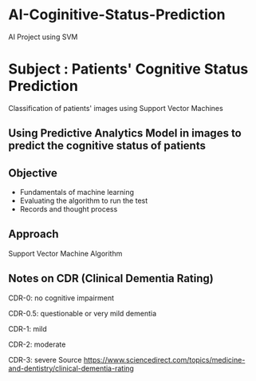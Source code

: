 # AI-Coginitive-Status-Prediction
AI Project using SVM

# Subject : Patients' Cognitive Status Prediction
Classification of patients' images using Support Vector Machines

## Using Predictive Analytics Model in images to predict the cognitive status of patients

## Objective
- Fundamentals of machine learning
- Evaluating the algorithm to run the test
- Records and thought process

## Approach
Support Vector Machine Algorithm

## Notes on CDR (Clinical Dementia Rating)
CDR-0: no cognitive impairment

CDR-0.5: questionable or very mild dementia

CDR-1: mild

CDR-2: moderate

CDR-3: severe
Source https://www.sciencedirect.com/topics/medicine-and-dentistry/clinical-dementia-rating

